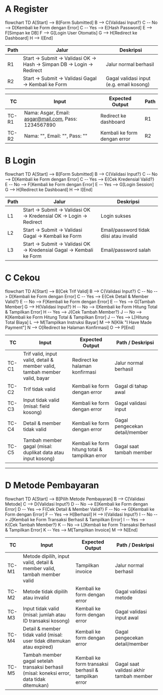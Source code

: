 # A Register
flowchart TD
    A[Start] --> B[Form Submitted]
    B --> C{Validasi Input?}
    C -- No --> D[Kembali ke Form dengan Error]
    C -- Yes --> E[Hash Password]
    E --> F[Simpan ke DB]
    F --> G[Login User Otomatis]
    G --> H[Redirect ke Dashboard]
    H --> I[End]

| Path | Jalur                                                              | Deskripsi                                |
|------|--------------------------------------------------------------------|------------------------------------------|
| R1   | Start → Submit → Validasi OK → Hash → Simpan DB → Login → Redirect | Jalur normal berhasil                    |
| R2   | Start → Submit → Validasi Gagal → Kembali ke Form                  | Gagal validasi input (e.g. email kosong) |

| TC    | Input                                                                         | Expected Output              | Path |
|-------|-------------------------------------------------------------------------------|------------------------------|------|
| TC-R1 | Nama: Asgar, Email: [asgar@mail.com](mailto:asgar@mail.com), Pass: 1234567890 | Redirect ke dashboard        | R1   |
| TC-R2 | Nama: "", Email: "", Pass: ""                                                 | Kembali ke form dengan error | R2   |

# B Login
flowchart TD
    A[Start] --> B[Form Submitted]
    B --> C{Validasi Input?}
    C -- No --> D[Kembali ke Form dengan Error]
    C -- Yes --> E{Cek Kredensial Valid?}
    E -- No --> F[Kembali ke Form dengan Error]
    E -- Yes --> G[Login Session]
    G --> H[Redirect ke Dashboard]
    H --> I[End]

| Path | Jalur                                                             | Deskripsi                               |
|------|-------------------------------------------------------------------|-----------------------------------------|
| L1   | Start → Submit → Validasi OK → Kredensial OK → Login → Redirect   | Login sukses                            |
| L2   | Start → Submit → Validasi Gagal → Kembali ke Form                 | Email/password tidak diisi atau invalid |
| L3   | Start → Submit → Validasi OK → Kredensial Gagal → Kembali ke Form | Email/password salah                    |

# C Cekou 
flowchart TD
    A[Start] --> B[Cek Trif Valid]
    B --> C{Validasi Input?}
    C -- No --> D[Kembali ke Form dengan Error]
    C -- Yes --> E{Cek Detail & Member Valid?}
    E -- No --> F[Kembali ke Form dengan Error]
    E -- Yes --> G[Tambah Member]
    G --> H{Validasi Input?}
    H -- No --> I[Kembali ke Form Hitung Total & Tampilkan Error]
    H -- Yes --> J{Cek Tambah Member?}
    J -- No --> K[Kembali ke Form Hitung Total & Tampilkan Error]
    J -- Yes --> L[Hitung Total Biaya]
    L --> M[Tampilkan Instruksi Bayar]
    M --> N[Klik "I Have Made Payment"]
    N --> O[Redirect ke Halaman Konfirmasi]
    O --> P[End]


| **TC**   | **Input**                                                                                         | **Expected Output**                                      | **Path / Deskripsi**                           |
|----------|---------------------------------------------------------------------------------------------------|-----------------------------------------------------------|------------------------------------------------|
| TC-C1    | Trif valid, input valid, detail & member valid, tambah member valid, bayar                       | Redirect ke halaman konfirmasi                            | Jalur normal berhasil                          |
| TC-C2    | Trif tidak valid                                                                                  | Kembali ke form dengan error                              | Gagal di tahap awal                            |
| TC-C3    | Input tidak valid (misal: field kosong)                                                           | Kembali ke form dengan error                              | Gagal validasi input                           |
| TC-C4    | Detail & member tidak valid                                                                       | Kembali ke form dengan error                              | Gagal pengecekan detail/member                 |
| TC-C5    | Tambah member gagal (misal: duplikat data atau input kosong)                                      | Kembali ke form hitung total & tampilkan error            | Gagal saat tambah member                       |

---
# D Metode Pembayaran
flowchart TD
    A[Start] --> B[Pilih Metode Pembayaran]
    B --> C[Validasi Metode]
    C --> D{Validasi Input?}
    D -- No --> E[Kembali ke Form dengan Error]
    D -- Yes --> F{Cek Detail & Member Valid?}
    F -- No --> G[Kembali ke Form dengan Error]
    F -- Yes --> H[Berhasil]
    H --> I{Validasi Input?}
    I -- No --> J[Kembali ke Form Transaksi Berhasil & Tampilkan Error]
    I -- Yes --> K{Cek Tambah Member?}
    K -- No --> L[Kembali ke Form Transaksi Berhasil & Tampilkan Error]
    K -- Yes --> M[Tampilkan Invoice]
    M --> N[End]



| **TC**   | **Input**                                                                                         | **Expected Output**                                      | **Path / Deskripsi**                           |
|----------|---------------------------------------------------------------------------------------------------|-----------------------------------------------------------|------------------------------------------------|
| TC-M1    | Metode dipilih, input valid, detail & member valid, tambah member valid                          | Tampilkan invoice                                          | Jalur normal berhasil                          |
| TC-M2    | Metode tidak dipilih atau invalid                                                                 | Kembali ke form dengan error                              | Gagal validasi metode                          |
| TC-M3    | Input tidak valid (misal: jumlah atau ID transaksi kosong)                                        | Kembali ke form dengan error                              | Gagal validasi input awal                      |
| TC-M4    | Detail & member tidak valid (misal: user tidak ditemukan atau expired)                            | Kembali ke form dengan error                              | Gagal pengecekan detail/member                 |
| TC-M5    | Tambah member gagal setelah transaksi berhasil (misal: koneksi error, data tidak ditemukan)      | Kembali ke form transaksi berhasil & tampilkan error      | Gagal saat validasi akhir tambah member        |
